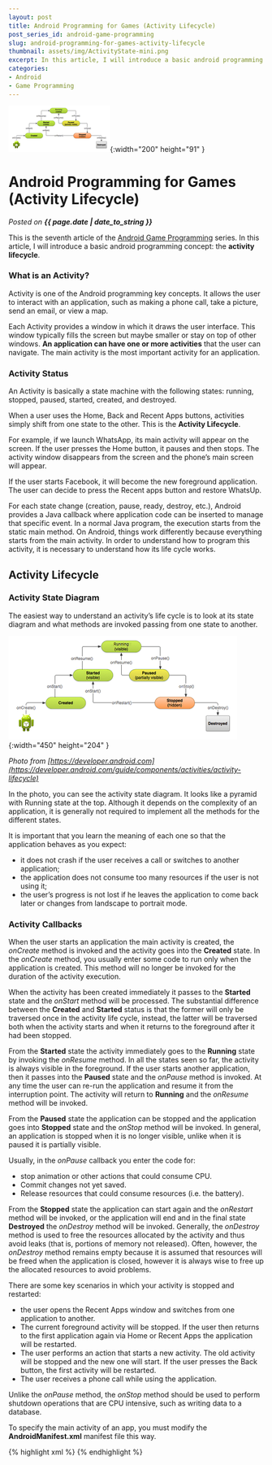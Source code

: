 ```yaml
---
layout: post
title: Android Programming for Games (Activity Lifecycle)
post_series_id: android-game-programming
slug: android-programming-for-games-activity-lifecycle
thumbnail: assets/img/ActivityState-mini.png
excerpt: In this article, I will introduce a basic android programming concept, the activity lifecycle.
categories:
- Android
- Game Programming
---
```


![Android Programming for Games (Activity Lifecycle)](assets/img/ActivityState-mini.png){:width="200" height="91" }

# Android Programming for Games (Activity Lifecycle)
_Posted on **{{ page.date | date_to_string }}**_

This is the seventh article of the [Android Game Programming](android-game-programming) series. In this article, I will introduce a basic android programming concept: the **activity lifecycle**.

### What is an Activity?

Activity is one of the Android programming key concepts. It allows the user to interact with an application, such as making a phone call, take a picture, send an email, or view a map.

Each Activity provides a window in which it draws the user interface. This window typically fills the screen but maybe smaller or stay on top of other windows. **An application can have one or more activities** that the user can navigate. The main activity is the most important activity for an application.

### Activity Status

An Activity is basically a state machine with the following states: running, stopped, paused, started, created, and destroyed.

When a user uses the Home, Back and Recent Apps buttons, activities simply shift from one state to the other. This is the **Activity Lifecycle**.

For example, if we launch WhatsApp, its main activity will appear on the screen. If the user presses the Home button, it pauses and then stops. The activity window disappears from the screen and the phone’s main screen will appear.

If the user starts Facebook, it will become the new foreground application. The user can decide to press the Recent apps button and restore WhatsUp.

For each state change (creation, pause, ready, destroy, etc.), Android provides a Java callback where application code can be inserted to manage that specific event. In a normal Java program, the execution starts from the static main method. On Android, things work differently because everything starts from the main activity. In order to understand how to program this activity, it is necessary to understand how its life cycle works.

## Activity Lifecycle

### Activity State Diagram

The easiest way to understand an activity’s life cycle is to look at its state diagram and what methods are invoked passing from one state to another.

![Activity States](assets/img/ActivityState.png){:width="450" height="204" }

_Photo from [https://developer.android.com](https://developer.android.com/guide/components/activities/activity-lifecycle)_

In the photo, you can see the activity state diagram. It looks like a pyramid with Running state at the top. Although it depends on the complexity of an application, it is generally not required to implement all the methods for the different states.

It is important that you learn the meaning of each one so that the application behaves as you expect:

-   it does not crash if the user receives a call or switches to another application;
-   the application does not consume too many resources if the user is not using it;
-   the user’s progress is not lost if he leaves the application to come back later or changes from landscape to portrait mode.

### Activity Callbacks

When the user starts an application the main activity is created, the _onCreate_ method is invoked and the activity goes into the **Created** state. In the _onCreate_ method, you usually enter some code to run only when the application is created. This method will no longer be invoked for the duration of the activity execution.

When the activity has been created immediately it passes to the **Started** state and the _onStart_ method will be processed. The substantial difference between the **Created** and **Started** status is that the former will only be traversed once in the activity life cycle, instead, the latter will be traversed both when the activity starts and when it returns to the foreground after it had been stopped.

From the **Started** state the activity immediately goes to the **Running** state by invoking the _onResume_ method. In all the states seen so far, the activity is always visible in the foreground. If the user starts another application, then it passes into the **Paused** state and the _onPause_ method is invoked. At any time the user can re-run the application and resume it from the interruption point. The activity will return to **Running** and the _onResume_ method will be invoked.

From the **Paused** state the application can be stopped and the application goes into **Stopped** state and the _onStop_ method will be invoked. In general, an application is stopped when it is no longer visible, unlike when it is paused it is partially visible.

Usually, in the _onPause_ callback you enter the code for:

-   stop animation or other actions that could consume CPU.
-   Commit changes not yet saved.
-   Release resources that could consume resources (i.e. the battery).

From the **Stopped** state the application can start again and the _onRestart_ method will be invoked, or the application will end and in the final state **Destroyed** the _onDestroy_ method will be invoked. Generally, the _onDestroy_ method is used to free the resources allocated by the activity and thus avoid leaks (that is, portions of memory not released). Often, however, the _onDestroy_ method remains empty because it is assumed that resources will be freed when the application is closed, however it is always wise to free up the allocated resources to avoid problems.

There are some key scenarios in which your activity is stopped and restarted:

-   the user opens the Recent Apps window and switches from one application to another.
-   The current foreground activity will be stopped. If the user then returns to the first application again via Home or Recent Apps the application will be restarted.
-   The user performs an action that starts a new activity. The old activity will be stopped and the new one will start. If the user presses the Back button, the first activity will be restarted.
-   The user receives a phone call while using the application.

Unlike the _onPause_ method, the _onStop_ method should be used to perform shutdown operations that are CPU intensive, such as writing data to a database.

To specify the main activity of an app, you must modify the **AndroidManifest.xml** manifest file this way.

{% highlight xml %}
<activity android:name=".MainActivity" android:label="@string/app_name">
    <intent-filter>
        <action android:name="android.intent.action.MAIN" />
        <category android:name="android.intent.category.LAUNCHER" />
    </intent-filter>
</activity>
{% endhighlight %}